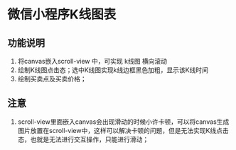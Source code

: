 # 微信小程序K线图表

## 功能说明
1. 将canvas嵌入scroll-view 中，可实现 k线图 横向滚动
2. 绘制K线图点击态；选中K线图实现k线边框黑色加粗，显示该K线时间
3. 绘制买卖点及买卖价格；

## 注意
1. scroll-view里面嵌入canvas会出现滑动的时候小许卡顿，可以将canvas生成图片放置在scroll-view中，这样可以解决卡顿的问题，但是无法实现K线点击态，也就是无法进行交互操作，只能进行滑动；